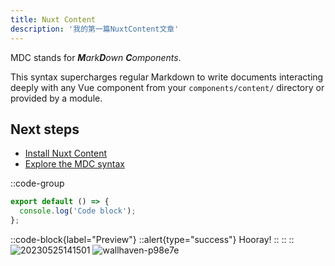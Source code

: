 ```yaml
---
title: Nuxt Content
description: '我的第一篇NuxtContent文章'
---
```


MDC stands for _**M**ark**D**own **C**omponents_.

This syntax supercharges regular Markdown to write documents interacting deeply with any Vue component from your `components/content/` directory or provided by a module.

## Next steps

- [Install Nuxt Content](/get-started)
- [Explore the MDC syntax](/guide/writing/mdc)

::code-group

```js
export default () => {
  console.log('Code block');
};
```

::code-block{label="Preview"}
::alert{type="success"}
Hooray!
::
::
::
![20230525141501](img.linkstarted.top/20230525141501.png)
![wallhaven-p98e7e](http://img.linkstarted.top/blog/wallhaven-p98e7e.jpg)
